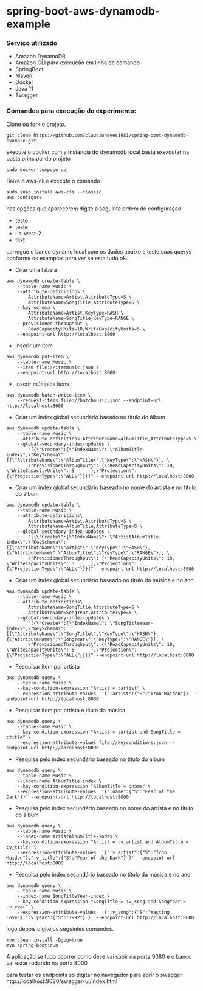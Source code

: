 # spring-boot-aws-dynamodb-example


### Serviço utilizado
  - Amazon DynamoDB
  - Amazon CLI para execução em linha de comando
  - SpringBoot
  - Maven
  - Docker
  - Java 11
  - Swagger

### Comandos para execução do experimento:

Clone ou fork o projeto.
```
git clone https://github.com/claudioneves1981/spring-boot-dynamodb-example.git
``` 
execute o docker com a instancia do dynamodb local basta exexcutar na pasta principal do projeto

```
sudo docker-compose up
```
Baixe o aws-cli e execute o comando 

```
sudo snap install aws-cli --classic
aws configure
```
nas opções que aparecerem digite a seguinte ordem de configuraçao
- teste
- teste
- us-west-2
- text

carregue o banco dynamo local com os dados abaixo e teste suas querys conforme os exemplos para ver se esta tudo ok. 

- Criar uma tabela

```
aws dynamodb create-table \
    --table-name Music \
    --attribute-definitions \
        AttributeName=Artist,AttributeType=S \
        AttributeName=SongTitle,AttributeType=S \
    --key-schema \
        AttributeName=Artist,KeyType=HASH \
        AttributeName=SongTitle,KeyType=RANGE \
    --provisioned-throughput \
        ReadCapacityUnits=10,WriteCapacityUnits=5 \
    --endpoint-url http://localhost:8000
```

- Inserir um item

```
aws dynamodb put-item \
    --table-name Music \
    --item file://itemmusic.json \ 
    --endpoint-url http://localhost:8000
```

- Inserir múltiplos itens

```
aws dynamodb batch-write-item \
    --request-items file://batchmusic.json --endpoint-url http://localhost:8000
```

- Criar um index global secundário baeado no título do álbum

```
aws dynamodb update-table \
    --table-name Music \
    --attribute-definitions AttributeName=AlbumTitle,AttributeType=S \
    --global-secondary-index-updates \
        "[{\"Create\":{\"IndexName\": \"AlbumTitle-index\",\"KeySchema\":[{\"AttributeName\":\"AlbumTitle\",\"KeyType\":\"HASH\"}], \
        \"ProvisionedThroughput\": {\"ReadCapacityUnits\": 10, \"WriteCapacityUnits\": 5      },\"Projection\":{\"ProjectionType\":\"ALL\"}}}]" --endpoint-url http://localhost:8000
```

- Criar um index global secundário baseado no nome do artista e no título do álbum

```
aws dynamodb update-table \
    --table-name Music \
    --attribute-definitions\
        AttributeName=Artist,AttributeType=S \
        AttributeName=AlbumTitle,AttributeType=S \
    --global-secondary-index-updates \
        "[{\"Create\":{\"IndexName\": \"ArtistAlbumTitle-index\",\"KeySchema\":[{\"AttributeName\":\"Artist\",\"KeyType\":\"HASH\"}, {\"AttributeName\":\"AlbumTitle\",\"KeyType\":\"RANGE\"}], \
        \"ProvisionedThroughput\": {\"ReadCapacityUnits\": 10, \"WriteCapacityUnits\": 5      },\"Projection\":{\"ProjectionType\":\"ALL\"}}}]" --endpoint-url http://localhost:8000
```

- Criar um index global secundário baseado no título da música e no ano

```
aws dynamodb update-table \
    --table-name Music \
    --attribute-definitions\
        AttributeName=SongTitle,AttributeType=S \
        AttributeName=SongYear,AttributeType=S \
    --global-secondary-index-updates \
        "[{\"Create\":{\"IndexName\": \"SongTitleYear-index\",\"KeySchema\":[{\"AttributeName\":\"SongTitle\",\"KeyType\":\"HASH\"}, {\"AttributeName\":\"SongYear\",\"KeyType\":\"RANGE\"}], \
        \"ProvisionedThroughput\": {\"ReadCapacityUnits\": 10, \"WriteCapacityUnits\": 5      },\"Projection\":{\"ProjectionType\":\"ALL\"}}}]" --endpoint-url http://localhost:8000
```

- Pesquisar item por artista

```
aws dynamodb query \
    --table-name Music \
    --key-condition-expression "Artist = :artist" \
    --expression-attribute-values  '{":artist":{"S":"Iron Maiden"}}'--endpoint-url http://localhost:8000
```
- Pesquisar item por artista e título da música

```
aws dynamodb query \
    --table-name Music \
    --key-condition-expression "Artist = :artist and SongTitle = :title" \
    --expression-attribute-values file://keyconditions.json --endpoint-url http://localhost:8000
```

- Pesquisa pelo index secundário baseado no título do álbum

```
aws dynamodb query \
    --table-name Music \
    --index-name AlbumTitle-index \
    --key-condition-expression "AlbumTitle = :name" \
    --expression-attribute-values  '{":name":{"S":"Fear of the Dark"}}' --endpoint-url http://localhost:8000
```

- Pesquisa pelo index secundário baseado no nome do artista e no título do álbum

```
aws dynamodb query \
    --table-name Music \
    --index-name ArtistAlbumTitle-index \
    --key-condition-expression "Artist = :v_artist and AlbumTitle = :v_title" \
    --expression-attribute-values  '{":v_artist":{"S":"Iron Maiden"},":v_title":{"S":"Fear of the Dark"} }' --endpoint-url http://localhost:8000
```

- Pesquisa pelo index secundário baseado no título da música e no ano

```
aws dynamodb query \
    --table-name Music \
    --index-name SongTitleYear-index \
    --key-condition-expression "SongTitle = :v_song and SongYear = :v_year" \
    --expression-attribute-values  '{":v_song":{"S":"Wasting Love"},":v_year":{"S":"1992"} }' --endpoint-url http://localhost:8000
```

logo depois digite os seguintes comandos.

```
mvn clean install -Dgpg=true
mvn spring-boot:run
```
A aplicação se tudo ocorrer como deve vai subir na porta 9080 e o banco vai estar rodando na porta 8000

para testar os endpoints so digitar no navegador para abrir o swagger http://localhost:9080/swagger-ui/index.html


 
